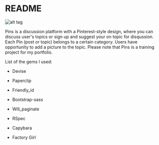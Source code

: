 # README

![alt tag](http://i.imgur.com/v5nclEC.jpg)

Pins is a discussion platform with a Pinterest-style design, where you can discuss user's topics or sign up and suggest your on topic for disqussion. Each Pin (post or topic) belongs to a certain category. Users have opportunity to add a picture to the topic. Please note that Pins is a training project for my portfolio.

List of the gems I used:

* Devise

* Paperclip

* Friendly_id

* Bootstrap-sass

* Will_paginate

* RSpec

* Capybara

* Factory Girl

